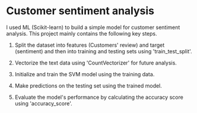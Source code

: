 # Customer sentiment analysis
 I used ML (Scikit-learn) to build a simple model for customer sentiment analysis. This project mainly contains the following key steps.

 1. Split the dataset into features (Customers' review) and target (sentiment) and then into training and testing sets using 'train_test_split'.

 2. Vectorize the text data using 'CountVectorizer' for future analysis.

 3. Initialize and train the SVM model using the training data.

 4. Make predictions on the testing set using the trained model.

 5. Evaluate the model's performance by calculating the accuracy score using 'accuracy_score'. 
